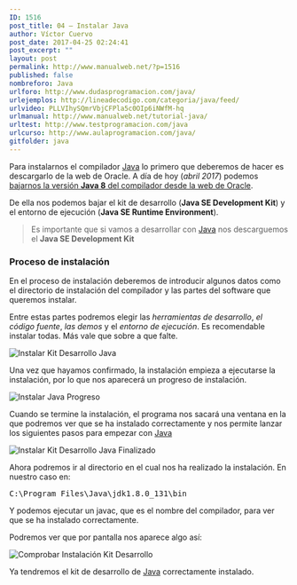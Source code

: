 ```yaml
---
ID: 1516
post_title: 04 – Instalar Java
author: Víctor Cuervo
post_date: 2017-04-25 02:24:41
post_excerpt: ""
layout: post
permalink: http://www.manualweb.net/?p=1516
published: false
nombreforo: Java
urlforo: http://www.dudasprogramacion.com/java/
urlejemplos: http://lineadecodigo.com/categoria/java/feed/
urlvideo: PLLVIhySQmrVbjCFPla5c0OIp6iNWfM-hq
urlmanual: http://www.manualweb.net/tutorial-java/
urltest: http://www.testprogramacion.com/java
urlcurso: http://www.aulaprogramacion.com/java/
gitfolder: java
---
```

Para instalarnos el compilador [Java][1] lo primero que deberemos de hacer es descargarlo de la web de Oracle. A día de hoy (*abril 2017*) podemos [bajarnos la versión **Java 8** del compilador desde la web de Oracle][2].

De ella nos podemos bajar el kit de desarrollo (**Java SE Development Kit**) y el entorno de ejecución (**Java SE Runtime Environment**).

> Es importante que si vamos a desarrollar con [Java][1] nos descarguemos el **Java SE Development Kit**

### Proceso de instalación

En el proceso de instalación deberemos de introducir algunos datos como el directorio de instalación del compilador y las partes del software que queremos instalar.

Entre estas partes podremos elegir las *herramientas de desarrollo*, *el código fuente*, *las demos* y el *entorno de ejecución*. Es recomendable instalar todas. Más vale que sobre a que falte.

<img src="https://github.com/manualweb/manualweb/raw/master/java/images/java-install.png" alt="Instalar Kit Desarrollo Java" class="img-responsive"/>

Una vez que hayamos confirmado, la instalación empieza a ejecutarse la instalación, por lo que nos aparecerá un progreso de instalación.

<img src="https://github.com/manualweb/manualweb/raw/master/java/images/java-install-progress.png" alt="Instalar Java Progreso" class="img-responsive"/>

Cuando se termine la instalación, el programa nos sacará una ventana en la que podremos ver que se ha instalado correctamente y nos permite lanzar los siguientes pasos para empezar con [Java][1]

<img src="https://github.com/manualweb/manualweb/raw/master/java/images/java-install-finish.png" alt="Instalar Kit Desarrollo Java Finalizado" class="img-responsive"/>

Ahora podremos ir al directorio en el cual nos ha realizado la instalación. En nuestro caso en:

<samp>C:\Program Files\Java\jdk1.8.0_131\bin</samp>

Y podemos ejecutar un javac, que es el nombre del compilador, para ver que se ha instalado correctamente.

Podremos ver que por pantalla nos aparece algo así:

<img src="https://github.com/manualweb/manualweb/raw/master/java/images/java-install-check.png" alt="Comprobar Instalación Kit Desarrollo" class="img-responsive"/>

Ya tendremos el kit de desarrollo de [Java][1] correctamente instalado.

 [1]: http://www.manualweb.net/tutorial-java/
 [2]: https://java.com/en/download/ "Descargar Compilador Java"
